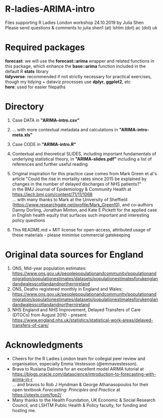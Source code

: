 # R-ladies-ARIMA-intro
Files supporting R Ladies London workshop 24.10.2019 by Julia Shen <br>
Please send questions & comments to julia.shen1 (at) lshtm (dot) ac (dot) uk

# Required packages
<b>forecast</b>: we will use the <b>forecast::arima</b> wrapper and related functions in this package, which enhance the <b>base::arima</b> function included in the default R <b>stats</b> library <br>
<b>tidyverse</b>: recommended if not strictly necessary for practical exercises, though my tidying + dataviz processes use <b>dplyr</b>, <b>ggplot2</b>, etc <br>
<b>here</b>: used for easier filepaths


# Directory
1) Case DATA in <b>"ARIMA-intro.csv"</b> <br>
2) ... with more contextual metadata and calculations in <b>"ARIMA-intro-meta.xls"</b> <br>
3) Case CODE in <b>"ARIMA-intro.R"</b> <br>
4) Contextual and theoretical SLIDES, including important fundamentals of underlying statistical theory, in <b>"ARIMA-slides.pdf"</b> including a list of references and further useful reading <br> 
5) Original inspiration for this practice case comes from Mark Green et al's article "Could the rise in mortality rates since 2015 be explained by changes in the number of delayed discharges of NHS patients?" <br>
in the BMJ Journal of Epidemiology & Community Health at https://jech.bmj.com/content/71/11/1068 <br>
... with many thanks to Mark at the University of Sheffield (https://www.researchgate.net/profile/Mark_Green10), and co-authors Danny Dorling, Jonathan Minton, and Kate E Pickett for the applied case in English health equity that surfaces such important and interesting policy questions <br>

6) This README.md + MIT license for open-access, attributed usage of these materials - please minimise commercial gatekeeping


# Original data sources for England
1) ONS, Mid-year population estimates: https://www.ons.gov.uk/peoplepopulationandcommunity/populationandmigration/populationestimates/datasets/populationestimatesforukenglandandwalesscotlandandnorthernireland <br>
2) ONS, Deaths registered monthly in England and Wales: https://www.ons.gov.uk/peoplepopulationandcommunity/populationandmigration/populationestimates/datasets/populationestimatesforukenglandandwalesscotlandandnorthernireland <br>
3) NHS England and NHS Improvement, Delayed Transfers of Care (DTOCs) from August 2010 - present: https://www.england.nhs.uk/statistics/statistical-work-areas/delayed-transfers-of-care/<br>

# Acknowledgments
- Cheers for the R Ladies London team for collegial peer review and organisation, especially Emma Vestesson (@emmavestesson). <br>
- Brava to Ruslana Dalinina for an excellent model ARIMA tutorial at https://blogs.oracle.com/datascience/introduction-to-forecasting-with-arima-in-r <br>
... and bravos to Rob J Hyndman & George Athanasopoulos for their open textbook <i>Forecasting: Principles and Practice</i> at https://otexts.com/fpp2/ <br>
- Many thanks to the Health Foundation, UK Economic & Social Research Council, and LSHTM Public Health & Policy faculty, for funding and hosting me.
